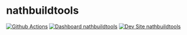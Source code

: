 # nathbuildtools

[![Github Actions](https://github.com/NathanielVillanueva/nathbuildtools/actions/workflows/build_deploy_and_test.yml/badge.svg)](https://github.com/NathanielVillanueva/nathbuildtools/actions/workflows/build_deploy_and_test.yml)
[![Dashboard nathbuildtools](https://img.shields.io/badge/dashboard-nathbuildtools-yellow.svg)](https://dashboard.pantheon.io/sites/0007b9c8-5a9a-4bc1-a2d3-63291c8ce993#dev/code)
[![Dev Site nathbuildtools](https://img.shields.io/badge/site-nathbuildtools-blue.svg)](http://dev-nathbuildtools.pantheonsite.io/)